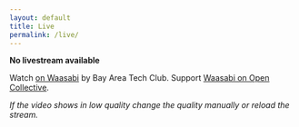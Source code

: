 ```yaml
---
layout: default
title: Live
permalink: /live/
---
```

<article class="page" role="main">

**No livestream available**

Watch <a href="https://waasabi.baytech.community/live/berliners">on Waasabi</a> by Bay Area Tech Club.
Support <a href="https://opencollective.com/waasabi">Waasabi on Open Collective</a>.

<em>If the video shows in low quality change the quality manually or reload the stream.</em>

</article>
